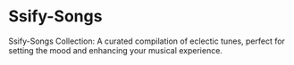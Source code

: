 # Ssify-Songs
Ssify-Songs Collection: A curated compilation of eclectic tunes, perfect for setting the mood and enhancing your musical experience.
